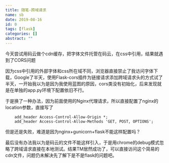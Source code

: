 ```yaml
---
title: 随笔-跨域请求
name: sb
date: 2019-08-16
id: 0
tags: [flask]
categories: []
abstract: ""
---
```



今天尝试用码云做个cdn缓存，把字体文件托管在码云，在css中引用，结果就遇到了CORS问题

<!--more-->

因为css中引用的外部字体和css所在域不同，浏览器直接禁止了我访问字体下载，Google了半天，使用Flask-cors插件为链接请求添加跨域请求头的方式试了半天，一开始我以为是因为我使用蓝图的原因，cors类没有初始化，后来发现就是在单独的app.py环境下配置依旧不行。

于是换了一种办法，因为前面使用的Nginx代理请求，所以直接配置了nginx的location参数，直接写了

```nginx
    add_header Access-Control-Allow-Origin *;
    add_header Access-Control-Allow-Methods 'GET, POST, OPTIONS';
```

但是还是失败，难道是因为nginx+gunicorn+flask不能这样配置吗？

最后没有办法我以为是码云的文件不能这样引入，于是用chrome的debug模式忽略了跨域请求直接在本地测试。结果TM居然成功了，可以直接访问这个简易的cdn文件，问题仍未解决先了解下是不是flask的问题吧。